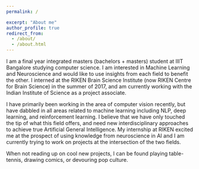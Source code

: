 ```yaml
---
permalink: /

excerpt: "About me"
author_profile: true
redirect_from: 
  - /about/
  - /about.html
---
```


I am a final year integrated masters (bachelors + masters) student at IIIT Bangalore studying computer science. I am interested in Machine Learning and Neuroscience and would like to use insights from each field to benefit the other. I interned at the RIKEN Brain Science Institute (now RIKEN Centre for Brain Science) in the summer of 2017, and am currently working with the Indian Institute of Science as a project associate. 

I have primarily been working in the area of computer vision recently, but have dabbled in all areas related to machine learning including NLP, deep learning, and reinforcement learning. I believe that we have only touched the tip of what this field offers, and need new interdisciplinary approaches to achieve true Artificial General Intelligence. My internship at RIKEN excited me at the prospect of using knowledge from neuroscience in AI and I am currently trying to work on projects at the intersection of the two fields. 

When not reading up on cool new projects, I can be found playing table-tennis, drawing comics, or devouring pop culture.
